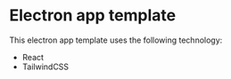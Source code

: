 # Electron app template
This electron app template uses the following technology:
- React
- TailwindCSS
